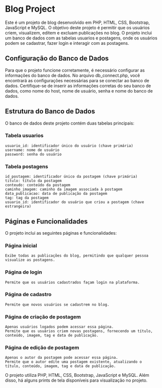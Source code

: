 # Blog Project

Este é um projeto de blog desenvolvido em PHP, HTML, CSS, Bootstrap, JavaScript e MySQL. O objetivo deste projeto é permitir que os usuários criem, visualizem, editem e excluam publicações no blog. O projeto inclui um banco de dados com as tabelas usuarios e postagens, onde os usuários podem se cadastrar, fazer login e interagir com as postagens.

## Configuração do Banco de Dados

Para que o projeto funcione corretamente, é necessário configurar as informações do banco de dados. No arquivo db_connect.php, você encontrará as configurações necessárias para se conectar ao banco de dados. Certifique-se de inserir as informações corretas do seu banco de dados, como nome do host, nome de usuário, senha e nome do banco de dados.

## Estrutura do Banco de Dados

O banco de dados deste projeto contém duas tabelas principais:

### Tabela usuarios

    usuario_id: identificador único do usuário (chave primária)
    username: nome de usuário
    password: senha do usuário

### Tabela postagens

    id_postagem: identificador único da postagem (chave primária)
    titulo: título da postagem
    conteudo: conteúdo da postagem
    caminho_imagem: caminho da imagem associada à postagem
    data_publicacao: data de publicação da postagem
    tag: tag da postagem
    usuario_id: identificador do usuário que criou a postagem (chave estrangeira)

## Páginas e Funcionalidades

O projeto inclui as seguintes páginas e funcionalidades:

### Página inicial

    Exibe todas as publicações do blog, permitindo que qualquer pessoa visualize as postagens.

### Página de login

    Permite que os usuários cadastrados façam login na plataforma.

### Página de cadastro

    Permite que novos usuários se cadastrem no blog.

### Página de criação de postagem

    Apenas usuários logados podem acessar essa página.
    Permite que os usuários criem novas postagens, fornecendo um título, conteúdo, imagem, tag e data de publicação.

### Página de edição de postagem

    Apenas o autor da postagem pode acessar essa página.
    Permite que o autor edite uma postagem existente, atualizando o título, conteúdo, imagem, tag e data de publicação.

O projeto utiliza PHP, HTML, CSS, Bootstrap, JavaScript e MySQL. Além disso, há alguns prints de tela disponíveis para visualização no projeto.